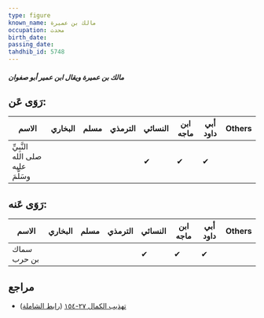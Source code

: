 ```yaml
---
type: figure
known_name: مالك بن عميرة
occupation: محدث
birth_date:
passing_date:
tahdhib_id: 5748
---
```

##### مالك بن عميرة ويقال ابن عمير أبو صفوان

## رَوَى عَن:
| الاسم                             | البخاري | مسلم | الترمذي | النسائي | ابن ماجه | أبي داود | Others |
| --------------------------------- | ------- | ---- | ------- | ------- | -------- | -------- | ------ |
| النَّبِيِّ صلى الله عليه وسَلَّمَ |         |      |         | ✔       | ✔        | ✔        |        |
## رَوَى عَنه:
| الاسم       | البخاري | مسلم | الترمذي | النسائي | ابن ماجه | أبي داود | Others |
| ----------- | ------- | ---- | ------- | ------- | -------- | -------- | ------ |
| سماك بن حرب |         |      |         | ✔       | ✔        | ✔        |        |
## مراجع
- [تهذيب الكمال ٢٧-١٥٤](obsidian://open?vault=Tahdhib-al-Kamal&file=Figures/٥٧٤٨-مالك%20بن%20عميرة%20ويقال%20ابن%20عمير%20أبو%20صفوان) ([رابط الشاملة](https://shamela.ws/book/3722/14543))